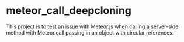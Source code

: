 meteor_call_deepcloning
=======================

This project is to test an issue with Meteor.js when calling a server-side method with Meteor.call passing in an object with circular references.
